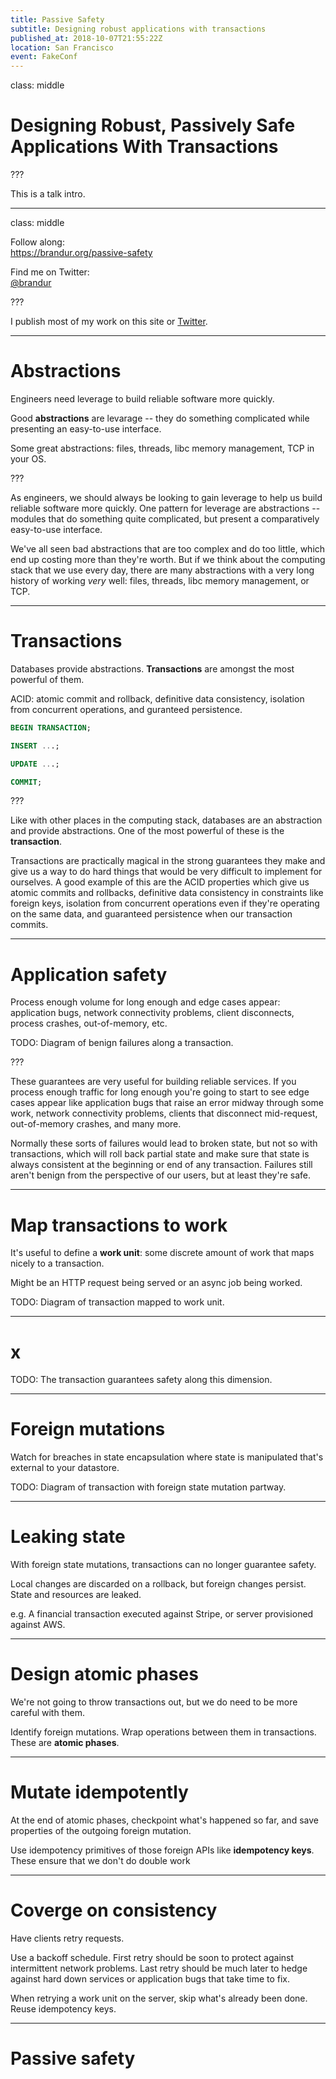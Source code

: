 ```yaml
---
title: Passive Safety
subtitle: Designing robust applications with transactions
published_at: 2018-10-07T21:55:22Z
location: San Francisco
event: FakeConf
---
```


class: middle

# Designing Robust, Passively Safe Applications With Transactions

<!-- Title slide. Content hidden. Speaker notes used as intro. -->

???

This is a talk intro.

---

class: middle

Follow along:<br>
https://brandur.org/passive-safety

Find me on Twitter:<br>
[@brandur](https://twitter.com/brandur)

???

I publish most of my work on this site or [Twitter](https://brandur.org/twitter).

---

# Abstractions

Engineers need leverage to build reliable software more quickly.

Good **abstractions** are levarage -- they do something complicated while presenting an easy-to-use interface.

Some great abstractions: files, threads, libc memory management, TCP in your OS.

???

As engineers, we should always be looking to gain leverage to help us build reliable software more quickly. One pattern for leverage are abstractions -- modules that do something quite complicated, but present a comparatively easy-to-use interface.

We've all seen bad abstractions that are too complex and do too little, which end up costing more than they're worth. But if we think about the computing stack that we use every day, there are many abstractions with a very long history of working *very* well: files, threads, libc memory management, or TCP.

---

# Transactions

Databases provide abstractions. **Transactions** are amongst the most powerful of them.

ACID: atomic commit and rollback, definitive data consistency, isolation from concurrent operations, and guranteed persistence.

``` sql
BEGIN TRANSACTION;

INSERT ...;

UPDATE ...;

COMMIT;
```

???

Like with other places in the computing stack, databases are an abstraction and provide abstractions. One of the most powerful of these is the **transaction**.

Transactions are practically magical in the strong guarantees they make and give us a way to do hard things that would be very difficult to implement for ourselves. A good example of this are the ACID properties which give us atomic commits and rollbacks, definitive data consistency in constraints like foreign keys, isolation from concurrent operations even if they're operating on the same data, and guaranteed persistence when our transaction commits.

---

# Application safety

Process enough volume for long enough and edge cases appear: application bugs, network connectivity problems, client disconnects, process crashes, out-of-memory, etc.

TODO: Diagram of benign failures along a transaction.

???

These guarantees are very useful for building reliable services. If you process enough traffic for long enough you're going to start to see edge cases appear like application bugs that raise an error midway through some work, network connectivity problems, clients that disconnect mid-request, out-of-memory crashes, and many more.

Normally these sorts of failures would lead to broken state, but not so with transactions, which will roll back partial state and make sure that state is always consistent at the beginning or end of any transaction. Failures still aren't benign from the perspective of our users, but at least they're safe.

---

# Map transactions to work

It's useful to define a **work unit**: some discrete amount of work that maps nicely to a transaction.

Might be an HTTP request being served or an async job being worked.

TODO: Diagram of transaction mapped to work unit.

---

# x

TODO: The transaction guarantees safety along this dimension.

---

# Foreign mutations

Watch for breaches in state encapsulation where state is manipulated that's external to your datastore.

TODO: Diagram of transaction with foreign state mutation partway.

---

# Leaking state

With foreign state mutations, transactions can no longer guarantee safety.

Local changes are discarded on a rollback, but foreign changes persist. State and resources are leaked.

e.g. A financial transaction executed against Stripe, or server provisioned against AWS.

---

# Design atomic phases

We're not going to throw transactions out, but we do need to be more careful with them.

Identify foreign mutations. Wrap operations between them in transactions. These are **atomic phases**.

---

# Mutate idempotently

At the end of atomic phases, checkpoint what's happened so far, and save properties of the outgoing foreign mutation.

Use idempotency primitives of those foreign APIs like **idempotency keys**. These ensure that we don't do double work

---

# Coverge on consistency

Have clients retry requests.

Use a backoff schedule. First retry should be soon to protect against intermittent network problems. Last retry should be much later to hedge against hard down services or application bugs that take time to fix.

When retrying a work unit on the server, skip what's already been done. Reuse idempotency keys.

---

# Passive safety

